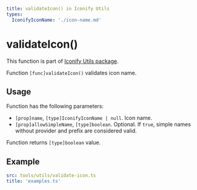 ```yaml
title: validateIcon() in Iconify Utils
types:
  IconifyIconName: './icon-name.md'
```

# validateIcon()

This function is part of [Iconify Utils package](./index.md).

Function `[func]validateIcon()` validates icon name.

## Usage

Function has the following parameters:

- `[prop]name`, `[type]IconifyIconName | null`. Icon name.
- `[prop]allowSimpleName`, `[type]boolean`. Optional. If `true`, simple names without provider and prefix are considered valid.

Function returns `[type]boolean` value.

## Example

```yaml
src: tools/utils/validate-icon.ts
title: 'examples.ts'
```
